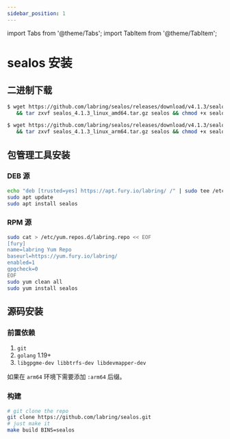 ```yaml
---
sidebar_position: 1
---
```


import Tabs from '@theme/Tabs';
import TabItem from '@theme/TabItem';

# sealos 安装

## 二进制下载

<Tabs groupId="arch">
  <TabItem value="amd64" label="amd64" default>

```bash
$ wget https://github.com/labring/sealos/releases/download/v4.1.3/sealos_4.1.3_linux_amd64.tar.gz \
   && tar zxvf sealos_4.1.3_linux_amd64.tar.gz sealos && chmod +x sealos && mv sealos /usr/bin
```

  </TabItem>
  <TabItem value="arm64" label="arm64">

```bash
$ wget https://github.com/labring/sealos/releases/download/v4.1.3/sealos_4.1.3_linux_arm64.tar.gz \
   && tar zxvf sealos_4.1.3_linux_arm64.tar.gz sealos && chmod +x sealos && mv sealos /usr/bin
```

  </TabItem>
</Tabs>

## 包管理工具安装

### DEB 源

```bash
echo "deb [trusted=yes] https://apt.fury.io/labring/ /" | sudo tee /etc/apt/sources.list.d/labring.list
sudo apt update
sudo apt install sealos
```

### RPM 源

```bash
sudo cat > /etc/yum.repos.d/labring.repo << EOF
[fury]
name=labring Yum Repo
baseurl=https://yum.fury.io/labring/
enabled=1
gpgcheck=0
EOF
sudo yum clean all
sudo yum install sealos
```

## 源码安装

### 前置依赖
1. `git`  
2. `golang` 1.19+  
3. `libgpgme-dev libbtrfs-dev libdevmapper-dev`

如果在 `arm64` 环境下需要添加 `:arm64` 后缀。

### 构建

```bash
# git clone the repo
git clone https://github.com/labring/sealos.git
# just make it
make build BINS=sealos
```

